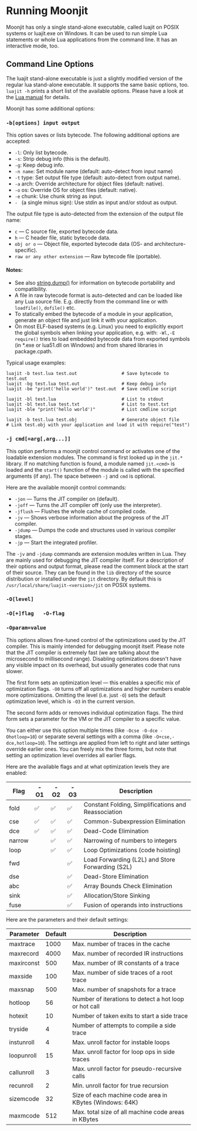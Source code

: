 # Running Moonjit

Moonjit has only a single stand-alone executable, called luajit on POSIX
systems or luajit.exe on Windows. It can be used to run simple Lua statements
or whole Lua applications from the command line. It has an interactive mode,
too.

## Command Line Options

The luajit stand-alone executable is just a slightly modified version of the
regular lua stand-alone executable. It supports the same basic options, too.
`luajit -h` prints a short list of the available options. Please have a look at
the [Lua manual](http://www.lua.org/manual/5.1/manual.html#6) for details.

Moonjit has some additional options: 

<a name="b_opt"></a>
### `-b[options] input output`

This option saves or lists bytecode. The following additional options are
accepted:

* `-l`: Only list bytecode.
* `-s`: Strip debug info (this is the default).
* `-g`: Keep debug info.
* `-n name`: Set module name (default: auto-detect from input name)
* `-t` type: Set output file type (default: auto-detect from output name).
* `-a` arch: Override architecture for object files (default: native).
* `-o` os: Override OS for object files (default: native).
* `-e` chunk: Use chunk string as input.
* `- ` (a single minus sign): Use stdin as input and/or stdout as output.

The output file type is auto-detected from the extension of the output file name: 

* `c` — C source file, exported bytecode data.
* `h` — C header file, static bytecode data.
* `obj or o` — Object file, exported bytecode data (OS- and architecture-specific).
* `raw or any other extension` — Raw bytecode file (portable).

#### Notes:

* See also [string.dump()](extensions.md#string_dump) for information on
  bytecode portability and compatibility.
* A file in raw bytecode format is auto-detected and can be loaded like any Lua
  source file. E.g. directly from the command line or with `loadfile()`, `dofile()`
  etc.
* To statically embed the bytecode of a module in your application, generate an
  object file and just link it with your application.
* On most ELF-based systems (e.g. Linux) you need to explicitly export the
  global symbols when linking your application, e.g. with: `-Wl,-E require()`
  tries to load embedded bytecode data from exported symbols (in \*.exe or
  lua51.dll on Windows) and from shared libraries in package.cpath.

Typical usage examples:

```
luajit -b test.lua test.out                 # Save bytecode to test.out
luajit -bg test.lua test.out                # Keep debug info
luajit -be "print('hello world')" test.out  # Save cmdline script

luajit -bl test.lua                         # List to stdout
luajit -bl test.lua test.txt                # List to test.txt
luajit -ble "print('hello world')"          # List cmdline script

luajit -b test.lua test.obj                 # Generate object file
# Link test.obj with your application and load it with require("test")
```

### `-j cmd[=arg[,arg...]]`

This option performs a moonjit control command or activates one of the loadable
extension modules. The command is first looked up in the `jit.*` library. If no
matching function is found, a module named `jit.<cmd>` is loaded and the
`start()` function of the module is called with the specified arguments (if
any). The space between `-j` and `cmd` is optional.

Here are the available moonjit control commands:

* `-jon` — Turns the JIT compiler on (default).
* `-joff` — Turns the JIT compiler off (only use the interpreter).
* `-jflush` — Flushes the whole cache of compiled code.
* `-jv` — Shows verbose information about the progress of the JIT compiler.
* `-jdump` — Dumps the code and structures used in various compiler stages.
* `-jp` — Start the integrated profiler.

The `-jv` and `-jdump` commands are extension modules written in Lua. They are mainly used for debugging the JIT compiler itself. For a description of their options and output format, please read the comment block at the start of their source. They can be found in the `lib` directory of the source distribution or installed under the `jit` directory. By default this is `/usr/local/share/luajit-<version>/jit` on POSIX systems.

### `-O[level]`
### `-O[+]flag   -O-flag`
### `-Oparam=value`

This options allows fine-tuned control of the optimizations used by the JIT compiler. This is mainly intended for debugging moonjit itself. Please note that the JIT compiler is extremely fast (we are talking about the microsecond to millisecond range). Disabling optimizations doesn't have any visible impact on its overhead, but usually generates code that runs slower.

The first form sets an optimization level — this enables a specific mix of optimization flags. `-O0` turns off all optimizations and higher numbers enable more optimizations. Omitting the level (i.e. just `-O`) sets the default optimization level, which is `-O3` in the current version.

The second form adds or removes individual optimization flags. The third form sets a parameter for the VM or the JIT compiler to a specific value.

You can either use this option multiple times (like `-Ocse -O-dce -Ohotloop=10`) or separate several settings with a comma (like `-O+cse,-dce,hotloop=10`). The settings are applied from left to right and later settings override earlier ones. You can freely mix the three forms, but note that setting an optimization level overrides all earlier flags.

Here are the available flags and at what optimization levels they are enabled:

Flag	| -O1			| -O2			| -O3			| Description
--------|-----------------------|-----------------------|-----------------------|------------
fold	| :white_check_mark:	| :white_check_mark:	| :white_check_mark:	| Constant Folding, Simplifications and Reassociation
cse	| :white_check_mark:	| :white_check_mark:	| :white_check_mark:	| Common-Subexpression Elimination
dce	| :white_check_mark:	| :white_check_mark:	| :white_check_mark:	| Dead-Code Elimination
narrow	|			| :white_check_mark:	| :white_check_mark:	| Narrowing of numbers to integers
loop	|			| :white_check_mark:	| :white_check_mark:	| Loop Optimizations (code hoisting)
fwd	|			|			| :white_check_mark:	| Load Forwarding (L2L) and Store Forwarding (S2L)
dse	|			|			| :white_check_mark:	| Dead-Store Elimination
abc	|			|			| :white_check_mark:	| Array Bounds Check Elimination
sink	|			|			| :white_check_mark:	| Allocation/Store Sinking
fuse	|			|			| :white_check_mark:	| Fusion of operands into instructions

Here are the parameters and their default settings:

Parameter 	| Default 	| Description
----------------|---------------|------------
maxtrace	| 1000		| Max. number of traces in the cache
maxrecord	| 4000		| Max. number of recorded IR instructions
maxirconst	| 500		| Max. number of IR constants of a trace
maxside		| 100		| Max. number of side traces of a root trace
maxsnap		| 500		| Max. number of snapshots for a trace
hotloop		| 56		| Number of iterations to detect a hot loop or hot call
hotexit		| 10		| Number of taken exits to start a side trace
tryside		| 4		| Number of attempts to compile a side trace
instunroll	| 4		| Max. unroll factor for instable loops
loopunroll	| 15		| Max. unroll factor for loop ops in side traces
callunroll	| 3		| Max. unroll factor for pseudo-recursive calls
recunroll	| 2		| Min. unroll factor for true recursion
sizemcode	| 32		| Size of each machine code area in KBytes (Windows: 64K)
maxmcode	| 512		| Max. total size of all machine code areas in KBytes
